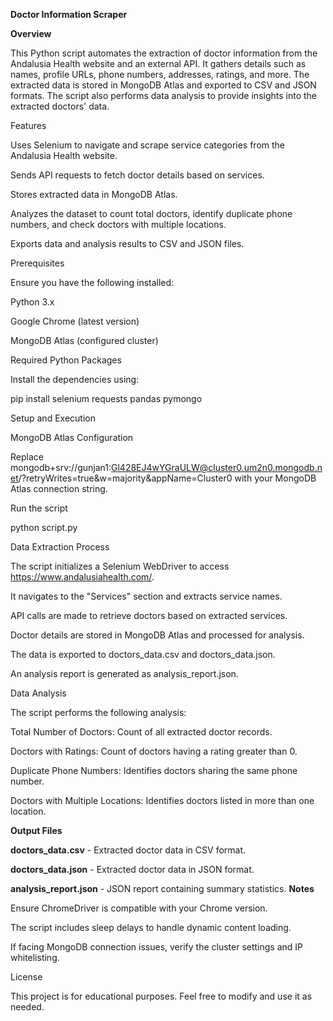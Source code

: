 **Doctor Information Scraper**

**Overview**

This Python script automates the extraction of doctor information from the Andalusia Health website and an external API. It gathers details such as names, profile URLs, phone numbers, addresses, ratings, and more. The extracted data is stored in MongoDB Atlas and exported to CSV and JSON formats. The script also performs data analysis to provide insights into the extracted doctors' data.

Features

Uses Selenium to navigate and scrape service categories from the Andalusia Health website.

Sends API requests to fetch doctor details based on services.

Stores extracted data in MongoDB Atlas.

Analyzes the dataset to count total doctors, identify duplicate phone numbers, and check doctors with multiple locations.

Exports data and analysis results to CSV and JSON files.

Prerequisites

Ensure you have the following installed:

Python 3.x

Google Chrome (latest version)

MongoDB Atlas (configured cluster)

Required Python Packages

Install the dependencies using:

pip install selenium requests pandas pymongo

Setup and Execution

MongoDB Atlas Configuration

Replace mongodb+srv://gunjan1:Gl428EJ4wYGraULW@cluster0.um2n0.mongodb.net/?retryWrites=true&w=majority&appName=Cluster0 with your MongoDB Atlas connection string.

Run the script

python script.py

Data Extraction Process

The script initializes a Selenium WebDriver to access https://www.andalusiahealth.com/.

It navigates to the "Services" section and extracts service names.

API calls are made to retrieve doctors based on extracted services.

Doctor details are stored in MongoDB Atlas and processed for analysis.

The data is exported to doctors_data.csv and doctors_data.json.

An analysis report is generated as analysis_report.json.

Data Analysis

The script performs the following analysis:

Total Number of Doctors: Count of all extracted doctor records.

Doctors with Ratings: Count of doctors having a rating greater than 0.

Duplicate Phone Numbers: Identifies doctors sharing the same phone number.

Doctors with Multiple Locations: Identifies doctors listed in more than one location.

**Output Files**

**doctors_data.csv** - Extracted doctor data in CSV format.

**doctors_data.json** - Extracted doctor data in JSON format.

**analysis_report.json** - JSON report containing summary statistics.
**Notes**

Ensure ChromeDriver is compatible with your Chrome version.

The script includes sleep delays to handle dynamic content loading.

If facing MongoDB connection issues, verify the cluster settings and IP whitelisting.

License

This project is for educational purposes. Feel free to modify and use it as needed.
